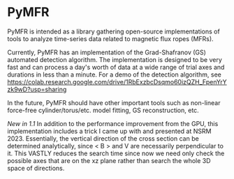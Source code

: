 # PyMFR

PyMFR is intended as a library gathering open-source implementations of tools to analyze time-series
data related to magnetic flux ropes (MFRs).

Currently, PyMFR has an implementation of the Grad-Shafranov (GS)
automated detection algorithm. The implementation is designed to be very fast and can process a day's worth
of data at a wide range of trial axes and durations in less than a minute.
For a demo of the detection algorithm,
see https://colab.research.google.com/drive/1RbExzbcDsqmo60izQZH_FpenYrYzk9wD?usp=sharing

In the future, PyMFR should have other important tools such as
non-linear force-free cylinder/torus/etc. model fitting,
GS reconstruction, etc.

*New in 1.1*
In addition to the performance improvement from the GPU,
this implementation includes a trick I came up with
and presented at NSRM 2023. Essentially,
the vertical direction of the cross section can be determined analytically,
since \< B \> and V are necessarily perpendicular to it.
This VASTLY reduces the search time since now we need only
check the possible axes that are on the xz plane rather than search the whole 3D space of directions.
